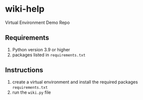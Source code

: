 # wiki-help
Virtual Environment Demo Repo


## Requirements

1. Python version 3.9 or higher
1. packages listed in `requirements.txt`

## Instructions

1. create a virtual environment and install the required packages `requirements.txt`
1. run the `wiki.py` file
